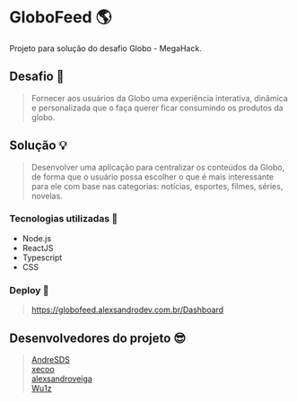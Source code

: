 # GloboFeed :earth_americas:
Projeto para solução do desafio Globo - MegaHack.

## Desafio :thought_balloon:
> Fornecer aos usuários da Globo uma experiência interativa, dinâmica e personalizada que o faça querer ficar consumindo os produtos da globo. 

## Solução :bulb:
> Desenvolver uma aplicação para centralizar os conteúdos da Globo, de forma que o usuário possa escolher o que é mais interessante para ele com base nas categorias: notícias, esportes, filmes, séries, novelas.

### Tecnologias utilizadas :wrench: 
 - Node.js
 - ReactJS
 - Typescript
 - CSS

### Deploy :bow_and_arrow:
> https://globofeed.alexsandrodev.com.br/Dashboard

## Desenvolvedores do projeto :sunglasses:
> [AndreSDS](https://github.com/AndreSDS)<bR>
> [xecoo](https://github.com/xecoo)<br>
> [alexsandroveiga](https://github.com/alexsandroveiga)<br>
> [Wu1z](https://github.com/Wu1z) 
